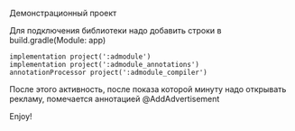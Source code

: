 Демонстрационный проект

Для подключения библиотеки надо добавить строки в build.gradle(Module: app)
	
	implementation project(':admodule')
    implementation project(':admodule_annotations')
    annotationProcessor project(':admodule_compiler')
	
После этого активность, после показа которой минуту надо открывать рекламу, помечается аннотацией @AddAdvertisement

Enjoy!